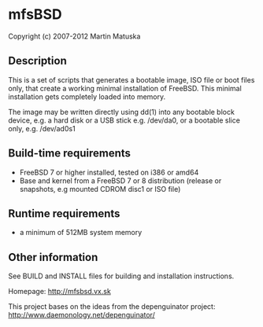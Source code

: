 mfsBSD
=========

Copyright (c) 2007-2012 Martin Matuska <mm at FreeBSD.org>

## Description

This is a set of scripts that generates a bootable image, ISO file or boot 
files only, that create a working minimal installation of FreeBSD. This
minimal installation gets completely loaded into memory.

The image may be written directly using dd(1) into any bootable block device,
e.g. a hard disk or a USB stick e.g. /dev/da0, or a bootable slice only, 
e.g. /dev/ad0s1

## Build-time requirements
 - FreeBSD 7 or higher installed, tested on i386 or amd64
 - Base and kernel from a FreeBSD 7 or 8 distribution
   (release or snapshots, e.g mounted CDROM disc1 or ISO file)

## Runtime requirements
 - a minimum of 512MB system memory

## Other information

See BUILD and INSTALL files for building and installation instructions.

Homepage: http://mfsbsd.vx.sk

This project bases on the ideas from the depenguinator project:
http://www.daemonology.net/depenguinator/
